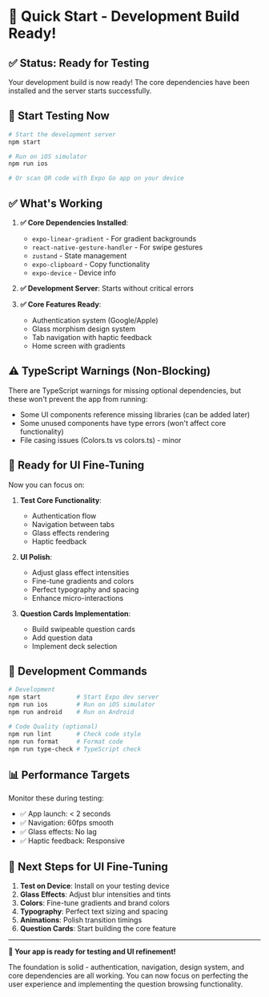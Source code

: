 # 🚀 Quick Start - Development Build Ready!

## ✅ **Status: Ready for Testing**

Your development build is now ready! The core dependencies have been installed and the server starts successfully.

## 📱 **Start Testing Now**

```bash
# Start the development server
npm start

# Run on iOS simulator
npm run ios

# Or scan QR code with Expo Go app on your device
```

## ✅ **What's Working**

1. **✅ Core Dependencies Installed**:
   - `expo-linear-gradient` - For gradient backgrounds
   - `react-native-gesture-handler` - For swipe gestures
   - `zustand` - State management
   - `expo-clipboard` - Copy functionality
   - `expo-device` - Device info

2. **✅ Development Server**: Starts without critical errors

3. **✅ Core Features Ready**:
   - Authentication system (Google/Apple)
   - Glass morphism design system
   - Tab navigation with haptic feedback
   - Home screen with gradients

## ⚠️ **TypeScript Warnings (Non-Blocking)**

There are TypeScript warnings for missing optional dependencies, but these won't prevent the app from running:

- Some UI components reference missing libraries (can be added later)
- Some unused components have type errors (won't affect core functionality)
- File casing issues (Colors.ts vs colors.ts) - minor

## 🎯 **Ready for UI Fine-Tuning**

Now you can focus on:

1. **Test Core Functionality**:
   - Authentication flow
   - Navigation between tabs
   - Glass effects rendering
   - Haptic feedback

2. **UI Polish**:
   - Adjust glass effect intensities
   - Fine-tune gradients and colors
   - Perfect typography and spacing
   - Enhance micro-interactions

3. **Question Cards Implementation**:
   - Build swipeable question cards
   - Add question data
   - Implement deck selection

## 🔧 **Development Commands**

```bash
# Development
npm start          # Start Expo dev server
npm run ios        # Run on iOS simulator
npm run android    # Run on Android

# Code Quality (optional)
npm run lint       # Check code style
npm run format     # Format code
npm run type-check # TypeScript check
```

## 📊 **Performance Targets**

Monitor these during testing:
- ✅ App launch: < 2 seconds
- ✅ Navigation: 60fps smooth
- ✅ Glass effects: No lag
- ✅ Haptic feedback: Responsive

## 🎨 **Next Steps for UI Fine-Tuning**

1. **Test on Device**: Install on your testing device
2. **Glass Effects**: Adjust blur intensities and tints
3. **Colors**: Fine-tune gradients and brand colors
4. **Typography**: Perfect text sizing and spacing
5. **Animations**: Polish transition timings
6. **Question Cards**: Start building the core feature

---

**🎉 Your app is ready for testing and UI refinement!**

The foundation is solid - authentication, navigation, design system, and core dependencies are all working. You can now focus on perfecting the user experience and implementing the question browsing functionality.
